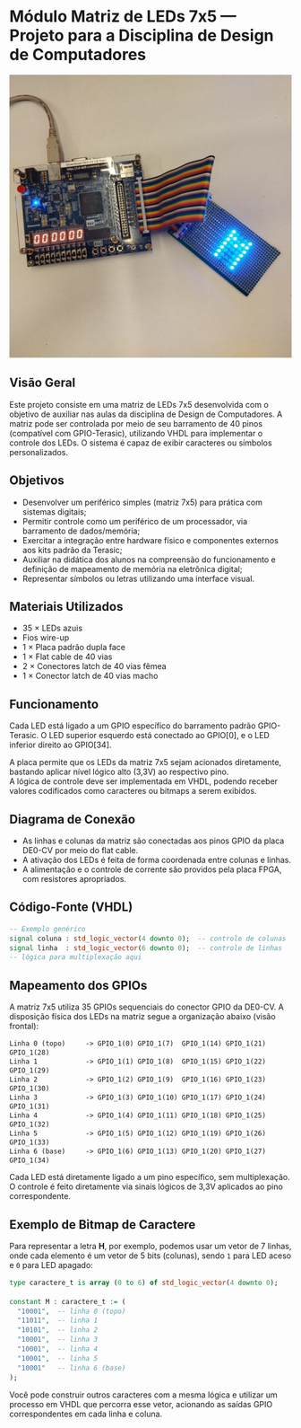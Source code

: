 
# Módulo Matriz de LEDs 7x5 — Projeto para a Disciplina de Design de Computadores

![imgs/led_matriz_conectada_v0](imgs/led_matriz_conectada_v0.jpeg)

## Visão Geral

Este projeto consiste em uma matriz de LEDs 7x5 desenvolvida com o objetivo de auxiliar nas aulas da disciplina de Design de Computadores. A matriz pode ser controlada por meio de seu barramento de 40 pinos (compatível com GPIO-Terasic), utilizando VHDL para implementar o controle dos LEDs. O sistema é capaz de exibir caracteres ou símbolos personalizados.

## Objetivos

- Desenvolver um periférico simples (matriz 7x5) para prática com sistemas digitais;
- Permitir controle como um periférico de um processador, via barramento de dados/memória;
- Exercitar a integração entre hardware físico e componentes externos aos kits padrão da Terasic;
- Auxiliar na didática dos alunos na compreensão do funcionamento e definição de mapeamento de memória na eletrônica digital;
- Representar símbolos ou letras utilizando uma interface visual.

## Materiais Utilizados

- 35 × LEDs azuis  
- Fios wire-up  
- 1 × Placa padrão dupla face  
- 1 × Flat cable de 40 vias  
- 2 × Conectores latch de 40 vias fêmea  
- 1 × Conector latch de 40 vias macho  

## Funcionamento

Cada LED está ligado a um GPIO específico do barramento padrão GPIO-Terasic. O LED superior esquerdo está conectado ao GPIO[0], e o LED inferior direito ao GPIO[34].

A placa permite que os LEDs da matriz 7x5 sejam acionados diretamente, bastando aplicar nível lógico alto (3,3V) ao respectivo pino.  
A lógica de controle deve ser implementada em VHDL, podendo receber valores codificados como caracteres ou bitmaps a serem exibidos.

## Diagrama de Conexão

- As linhas e colunas da matriz são conectadas aos pinos GPIO da placa DE0-CV por meio do flat cable.  
- A ativação dos LEDs é feita de forma coordenada entre colunas e linhas.  
- A alimentação e o controle de corrente são providos pela placa FPGA, com resistores apropriados.  

## Código-Fonte (VHDL)

```vhdl
-- Exemplo genérico
signal coluna : std_logic_vector(4 downto 0);  -- controle de colunas
signal linha  : std_logic_vector(6 downto 0);  -- controle de linhas
-- lógica para multiplexação aqui
```

## Mapeamento dos GPIOs

A matriz 7x5 utiliza 35 GPIOs sequenciais do conector GPIO da DE0-CV. A disposição física dos LEDs na matriz segue a organização abaixo (visão frontal):

```
Linha 0 (topo)     -> GPIO_1(0) GPIO_1(7)  GPIO_1(14) GPIO_1(21) GPIO_1(28)
Linha 1            -> GPIO_1(1) GPIO_1(8)  GPIO_1(15) GPIO_1(22) GPIO_1(29) 
Linha 2            -> GPIO_1(2) GPIO_1(9)  GPIO_1(16) GPIO_1(23) GPIO_1(30)
Linha 3            -> GPIO_1(3) GPIO_1(10) GPIO_1(17) GPIO_1(24) GPIO_1(31) 
Linha 4            -> GPIO_1(4) GPIO_1(11) GPIO_1(18) GPIO_1(25) GPIO_1(32)
Linha 5            -> GPIO_1(5) GPIO_1(12) GPIO_1(19) GPIO_1(26) GPIO_1(33)
Linha 6 (base)     -> GPIO_1(6) GPIO_1(13) GPIO_1(20) GPIO_1(27) GPIO_1(34) 
```

Cada LED está diretamente ligado a um pino específico, sem multiplexação. O controle é feito diretamente via sinais lógicos de 3,3V aplicados ao pino correspondente.

## Exemplo de Bitmap de Caractere

Para representar a letra **H**, por exemplo, podemos usar um vetor de 7 linhas, onde cada elemento é um vetor de 5 bits (colunas), sendo `1` para LED aceso e `0` para LED apagado:

```vhdl
type caractere_t is array (0 to 6) of std_logic_vector(4 downto 0);

constant M : caractere_t := (
  "10001",  -- linha 0 (topo)
  "11011",  -- linha 1
  "10101",  -- linha 2
  "10001",  -- linha 3
  "10001",  -- linha 4
  "10001",  -- linha 5
  "10001"   -- linha 6 (base)
);
```

Você pode construir outros caracteres com a mesma lógica e utilizar um processo em VHDL que percorra esse vetor, acionando as saídas GPIO correspondentes em cada linha e coluna.
